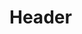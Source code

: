 <!-- TITLE: Baby Mantrap -->
<!-- SUBTITLE: Quickly grows a baby mantrap plant to assist you in battle.  This spell can ony be cast outside in the daylight. -->

# Header